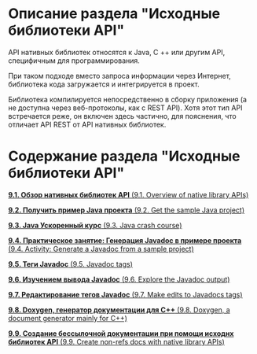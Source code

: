# Описание раздела "Исходные библиотеки API"

API нативных библиотек относятся к Java, C ++ или другим API, специфичным для программирования.

При таком подходе вместо запроса информации через Интернет, библиотека кода загружается  и интегрируется в проект.

Библиотека компилируется непосредственно в сборку приложения (а не доступна через веб-протоколы, как с REST API). Хотя этот тип API встречается реже, он включен здесь частично, для пояснения, что отличает API REST от API нативных библиотек.

# Содержание раздела "Исходные библиотеки API"

[**9.1. Обзор нативных библиотек API** (9.1. Overview of native library APIs)](https://github.com/Starkovden/Documenting_APIs/blob/master/9.%20Native%20library%20APIs/9.1.%20Overview%20of%20native%20library%20APIs.md)

[**9.2. Получить пример Java проекта** (9.2. Get the sample Java project)](https://github.com/Starkovden/Documenting_APIs/blob/master/9.%20Native%20library%20APIs/9.2.%20Get%20the%20sample%20Java%20project.md)

[**9.3. Java Ускоренный курс** (9.3. Java crash course)](https://github.com/Starkovden/Documenting_APIs/blob/master/9.%20Native%20library%20APIs/9.3.%20Java%20crash%20course.md)

[**9.4. Практическое занятие: Генерация Javadoc в примере проекта** (9.4. Activity: Generate a Javadoc from a sample project)](https://github.com/Starkovden/Documenting_APIs/blob/master/9.%20Native%20library%20APIs/9.4.%20Activity%20Generate%20a%20Javadoc%20from%20a%20sample%20project.md)

[**9.5. Теги Javadoc** (9.5. Javadoc tags)](https://github.com/Starkovden/Documenting_APIs/blob/master/9.%20Native%20library%20APIs/9.5.%20Javadoc%20tags.md)

[**9.6. Изучением вывода Javadoc** (9.6. Explore the Javadoc output)](https://github.com/Starkovden/Documenting_APIs/blob/master/9.%20Native%20library%20APIs/9.6.%20Explore%20the%20Javadoc%20output.md)

[**9.7. Редактирование тегов Javadoc** (9.7. Make edits to Javadocs tags)](https://github.com/Starkovden/Documenting_APIs/blob/master/9.%20Native%20library%20APIs/9.7.%20Make%20edits%20to%20Javadocs%20tags.md)

[**9.8. Doxygen, генератор документации для С++** (9.8. Doxygen, a document generator mainly for C++)](https://github.com/Starkovden/Documenting_APIs/blob/master/9.%20Native%20library%20APIs/9.8.%20Doxygen%2C%20a%20document%20generator%20mainly%20for%20C%2B%2B.md)

[**9.9. Создание бессылочной документации при помощи исходнх библиотек API** (9.9. Create non-refs docs with native library APIs)](https://github.com/Starkovden/Documenting_APIs/blob/master/9.%20Native%20library%20APIs/9.9.%20Create%20non-refsdocs%20with%20native%20library%20APIs.md)
